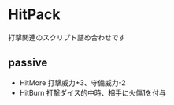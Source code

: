 # HitPack
打撃関連のスクリプト詰め合わせです

## passive
- HitMore
    打撃威力+3、守備威力-2
- HitBurn
    打撃ダイス的中時、相手に火傷1を付与
